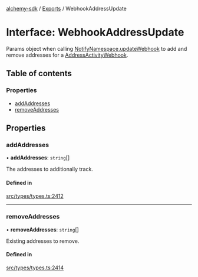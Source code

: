 [alchemy-sdk](../README.md) / [Exports](../modules.md) / WebhookAddressUpdate

# Interface: WebhookAddressUpdate

Params object when calling [NotifyNamespace.updateWebhook](../classes/NotifyNamespace.md#updatewebhook) to add and
remove addresses for a [AddressActivityWebhook](AddressActivityWebhook.md).

## Table of contents

### Properties

- [addAddresses](WebhookAddressUpdate.md#addaddresses)
- [removeAddresses](WebhookAddressUpdate.md#removeaddresses)

## Properties

### addAddresses

• **addAddresses**: `string`[]

The addresses to additionally track.

#### Defined in

[src/types/types.ts:2412](https://github.com/alchemyplatform/alchemy-sdk-js/blob/5992f68/src/types/types.ts#L2412)

___

### removeAddresses

• **removeAddresses**: `string`[]

Existing addresses to remove.

#### Defined in

[src/types/types.ts:2414](https://github.com/alchemyplatform/alchemy-sdk-js/blob/5992f68/src/types/types.ts#L2414)
